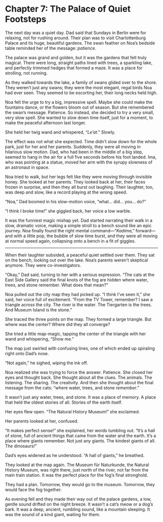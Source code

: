 
# Chapter 7: The Palace of Quiet Footsteps

The next day was a quiet day. Dad said that Sundays in Berlin were for relaxing, not for rushing around. Their plan was to visit Charlottenburg Palace and its huge, beautiful gardens. The swan feather on Noa’s bedside table reminded her of the message: *patience*.

The palace was grand and golden, but it was the gardens that felt truly magical. There were long, straight paths lined with trees, a sparkling lake, and perfectly trimmed hedges that formed a maze. It was a place for strolling, not running.

As they walked towards the lake, a family of swans glided over to the shore. They weren’t just any swans; they were the most elegant, regal birds Noa had ever seen. They seemed to be escorting her, their long necks held high.

Noa felt the urge to try a big, impressive spell. Maybe she could make the fountains dance, or the flowers bloom out of season. But she remembered the swan’s message. Patience. So instead, she decided to try a very small, very slow spell. She wanted to slow down time itself, just for a moment, to make the peaceful afternoon last longer.

She held her twig wand and whispered, “*Le’at*.” Slowly.

The effect was not what she expected. Time didn’t slow down for the whole park, just for her and her parents. Suddenly, they were all moving in hilarious slow motion. Dad, who had been in the middle of a big step, seemed to hang in the air for a full five seconds before his foot landed. Ima, who was pointing at a statue, moved her arm with the syrupy slowness of an astronaut in space.

Noa tried to walk, but her legs felt like they were moving through invisible honey. She looked at her parents. They looked back at her, their faces frozen in surprise, and then they all burst out laughing. Their laughter, too, was deep and slow, like a record playing at the wrong speed.

“Noa,” Dad boomed in his slow-motion voice, “what… did… you… do?”

“I think I broke time!” she giggled back, her voice a low warble.

It was the funniest magic mishap yet. Dad started narrating their walk in a slow, dramatic voice, making a simple stroll to a bench sound like an epic journey. Noa finally found the right mental command—“*Kadima*,” forward—and with a little pop, the bubble of slow time burst, and they were all moving at normal speed again, collapsing onto a bench in a fit of giggles.

***

When their laughter subsided, a peaceful quiet settled over them. They sat on the bench, looking out over the lake. Noa’s parents weren’t skeptical anymore. They were co-investigators.

“Okay,” Dad said, turning to her with a serious expression. “The cats at the East Side Gallery said the final knots of the fog are hidden where water, trees, and stone remember. What does that mean?”

Noa pulled out the city map they had picked up. “I think I’ve seen it,” she said, her voice full of excitement. “From the TV Tower, remember? I saw a triangle across the city. The river is the water. The Tiergarten is the trees. And Museum Island is the stone.”

She traced the three points on the map. They formed a large triangle. But where was the center? Where did they all converge?

She tried a little map-magic, tapping the center of the triangle with her wand and whispering, “Show me.”

The map just swirled with confusing lines, one of which ended up spiraling right onto Dad’s nose.

“Not again,” he sighed, wiping the ink off.

Noa realized she was trying to force the answer. Patience. She closed her eyes and thought back. She thought about all the clues. The animals. The listening. The sharing. The creativity. And then she thought about the final message from the cats: “where water, trees, and stone *remember*.”

It wasn’t just any water, trees, and stone. It was a place of memory. A place that held the oldest stories of all. Stories of the earth itself.

Her eyes flew open. “The Natural History Museum!” she exclaimed.

Her parents looked at her, confused.

“It makes perfect sense!” she explained, her words tumbling out. “It’s a hall of stone, full of ancient things that came from the water and the earth. It’s a place where giants remember. Not just any giants. The kindest giants of all. The dinosaurs!”

Dad’s eyes widened as he understood. “A hall of giants,” he breathed.

They looked at the map again. The Museum für Naturkunde, the Natural History Museum, was right there, just north of the river, not far from the main train station. It was the perfect place for the fog’s final stronghold.

They had a plan. Tomorrow, they would go to the museum. Tomorrow, they would face the fog together.

As evening fell and they made their way out of the palace gardens, a low, gentle sound drifted on the night breeze. It wasn’t a cat’s meow or a dog’s bark. It was a deep, ancient, rumbling sound, like a mountain sleeping. It was the sound of a kind giant, waiting for them.
